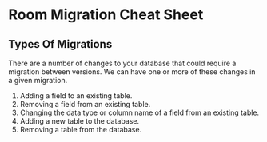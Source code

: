 # Room Migration Cheat Sheet

## Types Of Migrations

There are a number of changes to your database that could require a migration between versions. We can have one or more of these changes in a given migration.

1. Adding a field to an existing table.
2. Removing a field from an existing table.
3. Changing the data type or column name of a field from an existing table.
4. Adding a new table to the database.
5. Removing a table from the database.
